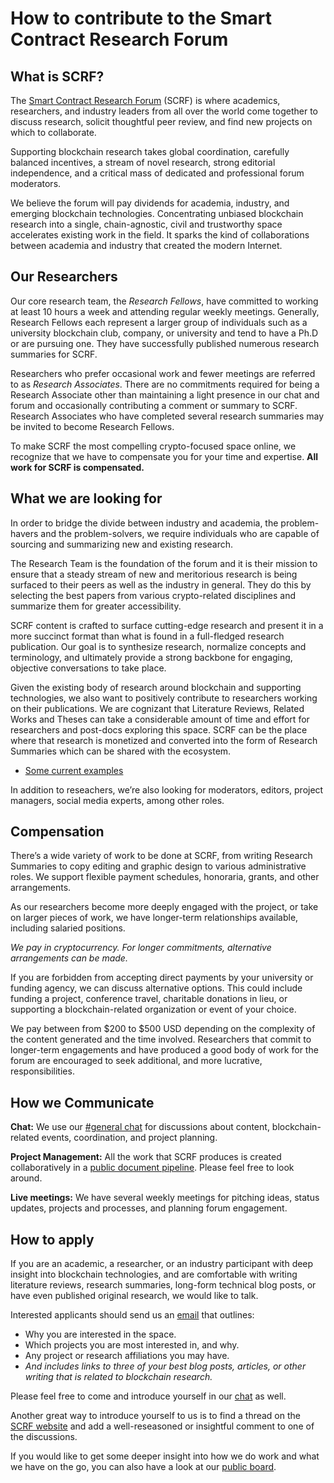 # How to contribute to the Smart Contract Research Forum

## What is SCRF?

The [Smart Contract Research Forum](https://www.smartcontractresearch.org/) (SCRF) is where academics, researchers, and industry leaders from all over the world come together to discuss research, solicit thoughtful peer review, and find new projects on which to collaborate.

Supporting blockchain research takes global coordination, carefully balanced incentives, a stream of novel research, strong editorial independence, and a critical mass of dedicated and professional forum moderators.

We believe the forum will pay dividends for academia, industry, and emerging blockchain technologies. Concentrating unbiased blockchain research into a single, chain-agnostic, civil and trustworthy space accelerates existing work in the field. It sparks the kind of collaborations between academia and industry that created the modern Internet.

## Our Researchers

Our core research team, the _Research Fellows_, have committed to working at least 10 hours a week and attending regular weekly meetings. Generally, Research Fellows each represent a larger group of individuals such as a university blockchain club, company, or university and tend to have a Ph.D or are pursuing one. They have successfully published numerous research summaries for SCRF.

Researchers who prefer occasional work and fewer meetings are referred to as _Research Associates_. There are no commitments required for being a Research Associate other than maintaining a light presence in our chat and forum and occasionally contributing a comment or summary to SCRF. Research Associates who have completed several research summaries may be invited to become Research Fellows.

To make SCRF the most compelling crypto-focused space online, we recognize that we have to compensate you for your time and expertise. **All work for SCRF is compensated.**

## What we are looking for

In order to bridge the divide between industry and academia, the problem-havers and the problem-solvers, we require individuals who are capable of sourcing and summarizing new and existing research.

The Research Team is the foundation of the forum and it is their mission to ensure that a steady stream of new and meritorious research is being surfaced to their peers as well as the industry in general. They do this by selecting the best papers from various crypto-related disciplines and summarize them for greater accessibility.

SCRF content is crafted to surface cutting-edge research and present it in a more succinct format than what is found in a full-fledged research publication. Our goal is to synthesize research, normalize concepts and terminology, and ultimately provide a strong backbone for engaging, objective conversations to take place.

Given the existing body of research around blockchain and supporting technologies, we also want to positively contribute to researchers working on their publications. We are cognizant that Literature Reviews, Related Works and Theses can take a considerable amount of time and effort for researchers and post-docs exploring this space. SCRF can be the place where that research is monetized and converted into the form of Research Summaries which can be shared with the ecosystem. 

* [Some current examples](https://www.smartcontractresearch.org/tag/summary)

In addition to reseachers, we’re also looking for moderators, editors, project managers, social media experts, among other roles. 

## Compensation

There’s a wide variety of work to be done at SCRF, from writing Research Summaries to copy editing and graphic design to various administrative roles. We support flexible payment schedules, honoraria, grants, and other arrangements. 

As our researchers become more deeply engaged with the project, or take on larger pieces of work, we have longer-term relationships available, including salaried positions.

_We pay in cryptocurrency. For longer commitments, alternative arrangements can be made._

If you are forbidden from accepting direct payments by your university or funding agency, we can discuss alternative options. This could include funding a project, conference travel, charitable donations in lieu, or supporting a blockchain-related organization or event of your choice.

We pay between from $200 to $500 USD depending on the complexity of the content generated and the time involved. Researchers that commit to longer-term engagements and have produced a good body of work for the forum are encouraged to seek additional, and more lucrative, responsibilities.

## How we Communicate

**Chat:** We use our [#general chat](https://discord.com/channels/784234332617048065/784234333111451670) for discussions about content, blockchain-related events, coordination, and project planning.

**Project Management:** All the work that SCRF produces is created collaboratively in a [public document pipeline](https://github.com/orgs/smartcontractresearchforum/projects/5). Please feel free to look around.

**Live meetings:** We have several weekly meetings for pitching ideas, status updates, projects and processes, and planning forum engagement.

## How to apply

If you are an academic, a researcher, or an industry participant with deep insight into blockchain technologies, and are comfortable with writing literature reviews, research summaries, long-form technical blog posts, or have even published original research, we would like to talk.

Interested applicants should send us an [email](mailto:rich@smartcontractresearch.org) that outlines:

- Why you are interested in the space.
- Which projects you are most interested in, and why.
- Any project or research affiliations you may have.
- _And includes links to three of your best blog posts, articles, or other writing that is related to blockchain research._

Please feel free to come and introduce yourself in our [chat](https://discord.gg/7WPRb8FHvd) as well.

Another great way to introduce yourself to us is to find a thread on the [SCRF website](https://www.smartcontractresearch.org/) and add a well-reseasoned or insightful comment to one of the discussions.

If you would like to get some deeper insight into how we do work and what we have on the go, you can also have a look at our [public board](https://github.com/orgs/smartcontractresearchforum/projects/5).
